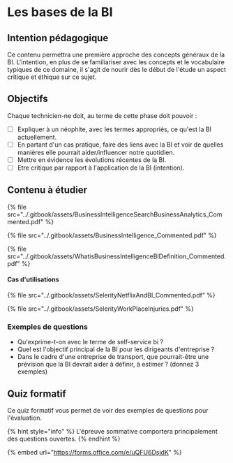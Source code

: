 # Les bases de la BI

## Intention pédagogique

Ce contenu permettra une première approche des concepts généraux de la BI. L'intention, en plus de se familiariser avec les concepts et le vocabulaire typiques de ce domaine, il s'agit de nourir dès le début de l'étude un aspect critique et éthique sur ce sujet.

## Objectifs

Chaque technicien-ne doit, au terme de cette phase doit pouvoir :

* [ ] Expliquer à un néophite, avec les termes appropriés, ce qu'est la BI actuellement.
* [ ] En partant d'un cas pratique, faire des liens avec la BI et voir de quelles manières elle pourrait aider/influencer notre quotidien.
* [ ] Mettre en évidence les évolutions récentes de la BI.
* [ ] Etre critique par rapport à l'application de la BI (intention).

## Contenu à étudier

{% file src="../.gitbook/assets/BusinessIntelligenceSearchBusinessAnalytics_Commented.pdf" %}

{% file src="../.gitbook/assets/BusinessIntelligence_Commented.pdf" %}

{% file src="../.gitbook/assets/WhatisBusinessIntelligenceBIDefinition_Commented.pdf" %}

#### Cas d'utilisations

{% file src="../.gitbook/assets/SelerityNetflixAndBI_Commented.pdf" %}

{% file src="../.gitbook/assets/SelerityWorkPlaceInjuries.pdf" %}

### Exemples de questions

* Qu'exprime-t-on avec le terme de self-service bi ?
* Quel est l'objectif principal de la BI pour les dirigeants d'entreprise ?
* Dans le cadre d'une entreprise de transport, que pourrait-être une prévision que la BI devrait aider à définir, à estimer ? (donnez 3 exemples)

## Quiz formatif

Ce quiz formatif vous permet de voir des exemples de questions pour l'évaluation.

{% hint style="info" %}
L'épreuve sommative comportera principalement des questions ouvertes.
{% endhint %}

{% embed url="https://forms.office.com/e/uQFU6DsjdK" %}
